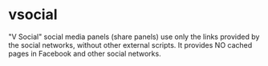 # vsocial
"V Social" social media panels (share panels) use only the links provided by the social networks, without other external scripts. It provides NO cached pages in Facebook and other social networks.
